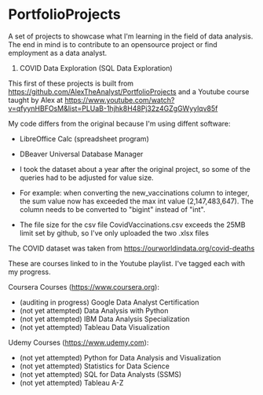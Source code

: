 # PortfolioProjects
A set of projects to showcase what I'm learning in the field of data analysis.
The end in mind is to contribute to an opensource project or find employment as a data analyst.

1) COVID Data Exploration (SQL Data Exploration)

This first of these projects is built from https://github.com/AlexTheAnalyst/PortfolioProjects
and a Youtube course taught by Alex at https://www.youtube.com/watch?v=qfyynHBFOsM&list=PLUaB-1hjhk8H48Pj32z4GZgGWyylqv85f

My code differs from the original because I'm using diffent software:
 * LibreOffice Calc (spreadsheet program)
 * DBeaver Universal Database Manager

* I took the dataset about a year after the original project, so some of the queries had to be adjusted for value size.
- For example: when converting the new_vaccinations column to integer, the sum value now has exceeded the max int value (2,147,483,647). The column needs to be converted to "bigint" instead of "int".
* The file size for the csv file CovidVaccinations.csv exceeds the 25MB limit set by github, so I've only uploaded the two .xlsx files

The COVID dataset was taken from https://ourworldindata.org/covid-deaths


These are courses linked to in the Youtube playlist. I've tagged each with my progress.

Coursera Courses (https://www.coursera.org):
* (auditing in progress) Google Data Analyst Certification
* (not yet attempted) Data Analysis with Python
* (not yet attempted) IBM Data Analysis Specialization
* (not yet attempted) Tableau Data Visualization

Udemy Courses (https://www.udemy.com):
* (not yet attempted) Python for Data Analysis and Visualization
* (not yet attempted) Statistics for Data Science
* (not yet attempted) SQL for Data Analysts (SSMS)
* (not yet attempted) Tableau A-Z
